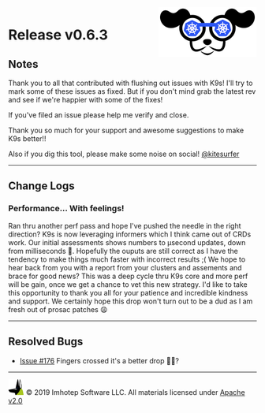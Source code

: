 <img src="https://raw.githubusercontent.com/nholuongut/k9s/master/assets/k9s_small.png" align="right" width="200" height="auto"/>

# Release v0.6.3

## Notes

Thank you to all that contributed with flushing out issues with K9s! I'll try to mark some of these issues as fixed. But if you don't mind grab the latest rev and see if we're happier with some of the fixes!

If you've filed an issue please help me verify and close.

Thank you so much for your support and awesome suggestions to make K9s better!!

Also if you dig this tool, please make some noise on social! [@kitesurfer](https://twitter.com/kitesurfer)

---

## Change Logs

### Performance... With feelings!

Ran thru another perf pass and hope I've pushed the needle in the right direction? K9s is now leveraging informers which I think came out of CRDs work. Our initial assessments shows numbers to μsecond updates, down from milliseconds 🎉. Hopefully the ouputs are still correct as I have the tendency to make things much faster with incorrect results ;( We hope to hear back from you with a report from your clusters and assements and brace for good news? This was a deep cycle thru K9s core and more perf will be gain, once we get a chance to vet this new strategy. I'd like to take this opportunity to thank you all for your patience and incredible kindness and support. We certainly hope this drop won't turn out to be a dud as I am fresh out of prosac patches 😩

---

## Resolved Bugs

+ [Issue #176](https://github.com/nholuongut/k9s/issues/171) Fingers crossed it's a better drop 🙏🐭?

---

<img src="https://raw.githubusercontent.com/nholuongut/k9s/master/assets/imhotep_logo.png" width="32" height="auto"/> © 2019 Imhotep Software LLC. All materials licensed under [Apache v2.0](http://www.apache.org/licenses/LICENSE-2.0)
